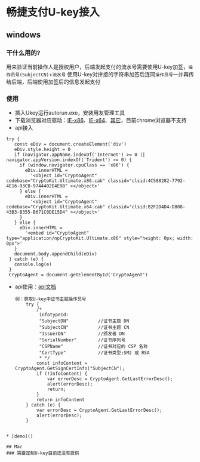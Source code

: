 # 畅捷支付U-key接入
## windows
### 干什么用的?
用来验证当前操作人是授权用户，后端发起支付的流水号需要使用U-key加签，`操作员号(SubjectCN)`+`流水号` 使用U-key对拼接的字符串加签后连同`操作员号`一并再传给后端，后端使用加签后的信息发起支付

### 使用
* 插入Ukey运行autorun.exe，安装用友管理工具
* 下载浏览器对应驱动：[IE-x86](http://video.ekuaibao.com/driver/chanpay/x86.zip)、[IE-x64](http://video.ekuaibao.com/driver/chanpay/x64.zip)、[其它](http://video.ekuaibao.com/driver/chanpay/npCryptokit.zip)，目前chrome浏览器不支持
* api接入
 
 ```
 try {
    const eDiv = document.createElement('div')
    eDiv.style.height = 0
    if (navigator.appName.indexOf('Internet') >= 0 || navigator.appVersion.indexOf('Trident') >= 0) {
      if (window.navigator.cpuClass == 'x86') {
        eDiv.innerHTML =
          '<object id="CryptoAgent" codebase="CryptoKit.Ultimate.x86.cab" classid="clsid:4C588282-7792-4E16-93CB-9744402E4E98" ></object>'
      } else {
        eDiv.innerHTML =
          '<object id="CryptoAgent" codebase="CryptoKit.Ultimate.x64.cab" classid="clsid:B2F2D4D4-D808-43B3-B355-B671C0DE15D4" ></object>'
      }
    } else {
      eDiv.innerHTML =
        '<embed id="CryptoAgent" type="application/npCryptoKit.Ultimate.x86" style="height: 0px; width: 0px">'
    }
    document.body.appendChild(eDiv)
  } catch (e) {
    console.log(e)
  }
  CryptoAgent = document.getElementById('CryptoAgent')
```

* api使用：[api文档]()

	```
	例：获取U-key中证书主题操作员号
		try {
			/*
			 infotypeId:
			 "SubjectDN"           //证书主题 DN
			 "SubjectCN"           //证书主题 CN
			 "IssuerDN"            //颁发者 DN
			 "SerialNumber"        //证书序列号
			 "CSPName"             //证书对应的 CSP 名称
			 "CertType"            //证书类型;SM2 或 RSA
			 * */
		    const infoContent = CryptoAgent.GetSignCertInfo("SubjectCN");
		    if (!InfoContent) {
		        var errorDesc = CryptoAgent.GetLastErrorDesc();
		        alert(errorDesc);
		        return;
		    }
		    return infoContent
		} catch (e) {
		    var errorDesc = CryptoAgent.GetLastErrorDesc();
		    alert(errorDesc);
		}
```

* [demo]()

## Mac
### 需要定制U-key目前还没有提供